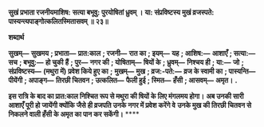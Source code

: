 **सुखं प्रभाता रजनीयमाशिष:** **सत्या बभूवु: पुरयोषितां ध्रुवम् ।** **या: संप्रविष्टस्य मुखं व्रजस्पते:** **पास्यन्त्यपाङ्गोत्कलितस्मितासवम् ॥ २३॥** 

**शब्दार्थ** 

**सुखम्—** **सुखमय** **; प्रभाता—** **प्रात:काल** **; रजनी—** **रात का** **; इयम्—** **यह** **; आशिष:—** **आशाएँ** **; सत्या:—** **सच** **; बभूवु:—** **हो चुकी** **हैं** **; पुर—** **नगर की** **; योषिताम्—** **षियों के** **; ध्रुवम्—** **निश्चय ही** **; या:—** **जो** **; संप्रविष्टस्य—** **(मथुरा में) प्रवेश किये हुए का** **;** **मुखम्—** **मुख** **; व्रज:-पते:—** **व्रज के स्वामी का** **; पास्यन्ति—** **पीयेंगी** **; अपाङ्ग—** **तिरछी चितवन** **; उत्कलित—** **फैली हुई** **; स्मित—** **हँसी** **; आसवम्—** **अमृत।** **.** 

**इस रात्रि के बाद का प्रात:काल निश्चित रूप से मथुरा की षियों के लिए मंगलमय होगा।** **अब उनकी सारी आशाएँ पूरी हो जायेंगी क्योंकि जैसे ही व्रजपति उनके नगर में प्रवेश करेंगे वे** **उनके मुख की तिरछी चितवन से निकलने वाली हँसी के अमृत का पान कर सकेंगी।** **** 